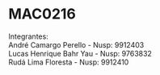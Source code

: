 # MAC0216

Integrantes:  
André Camargo Perello   - Nusp: 9912403 <br>
Lucas Henrique Bahr Yau - Nusp: 9763832 <br>
Rudá Lima Floresta      - Nusp: 9912410
